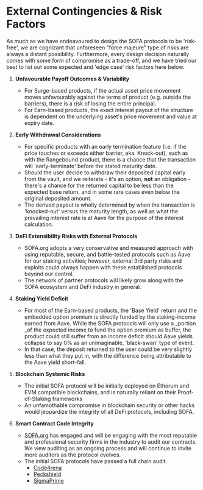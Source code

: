 # External Contingencies & Risk Factors

As much as we have endeavoured to design the SOFA protocols to be 'risk-free', we are cognizant that unforeseen "force majeure" type of risks are always a distant possibility.  Furthermore, every design decision naturally comes with some form of compromise as a trade-off, and we have tried our best to list out some expected and 'edge case' risk factors here below.

1. **Unfavourable Payoff Outcomes & Variability**
    - For Surge-based products, if the actual asset price movement moves unfavourably against the terms of product (e.g. outside the barriers), there is a risk of losing the entire principal.
    - For Earn-based products, the exact interest payout of the structure is dependent on the underlying asset's price movement and value at expiry date.


2. **Early Withdrawal Considerations**
    - For specific products with an early termination feature (i.e. if the price touches or exceeds either barrier, aka. Knock-out), such as with the Rangebound product, there is a chance that the transaction will 'early-terminate' before the stated maturity date.
    - Should the user decide to withdraw their deposited capital early from the vault, and we reiterate - it's an option, **not** an obligation - there's a chance for the returned capital to be less than the expected base return, and in some rare cases even below the original deposited amount.
    - The derived payout is wholly determined by when the transaction is 'knocked-out' versus the maturity length, as well as what the prevailing interest rate is at Aave for the purpose of the interest calculation.


3. **DeFi Extensibility Risks with External Protocols**
    - SOFA.org adopts a very conservative and measured approach with using reputable, secure, and battle-tested protocols such as Aave for our staking activities; however, external 3rd party risks and exploits could always happen with these established protocols beyond our control.
    - The network of partner protocols will likely grow along with the SOFA ecosystem and DeFi industry in general.


4. **Staking Yield Deficit**
    - For most of the Earn-based products, the 'Base Yield' return and the embedded option premium is directly funded by the staking-income earned from Aave.  While the SOFA protocols will only use a _portion _of the expected income to fund the option premium as buffer, the product could still suffer from an income deficit should Aave yields collapse to say 0% as an unimaginable, 'black-swan' type of event.
    - In that case, the deposit returned to the user could be very slightly less than what they put in, with the difference being attributable to the Aave yield short-fall.


5. **Blockchain Systemic Risks**
    - The initial SOFA protocol will be initially deployed on Etherum and EVM compatible blockchains, and is naturally reliant on their Proof-of-Staking frameworks
    - An unfamothable compromise in blockchain security or other hacks would jeopardize the integrity of all DeFi protocols, including SOFA.


6. **Smart Contract Code Integrity**
    - [SOFA.org](http://SOFA.org) has engaged and will be engaging with the most reputable and professional security firms in the industry to audit our contracts. We view auditing as an ongoing process and will continue to invite more auditors as the protocol evolves.
    - The initial SOFA protocols have passed a full chain audit.
      - [Code4rena](https://code4rena.com/reports/2024-05-sofa-pro-league)
      - [Peckshield](https://github.com/peckshield/publications/blob/master/audit_reports/PeckShield-Audit-Report-Sofa-v1.0.pdf)
      - [SigmaPrime](https://github.com/sigp/public-audits/blob/master/reports/sofa/review.pdf)


